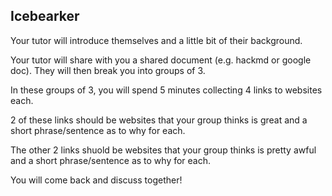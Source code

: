 ## Icebearker

Your tutor will introduce themselves and a little bit of their background.

Your tutor will share with you a shared document (e.g. hackmd or google doc). They will then break you into groups of 3.

In these groups of 3, you will spend 5 minutes collecting 4 links to websites each.

2 of these links should be websites that your group thinks is great and a short phrase/sentence as to why for each.

The other 2 links shuold be websites that your group thinks is pretty awful and a short phrase/sentence as to why for each.

You will come back and discuss together!
